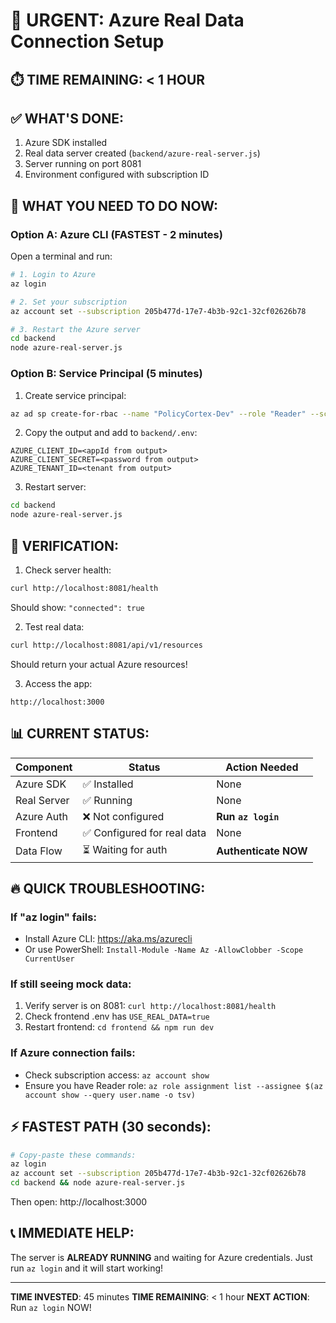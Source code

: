 # 🚨 URGENT: Azure Real Data Connection Setup

## ⏱️ TIME REMAINING: < 1 HOUR

## ✅ WHAT'S DONE:
1. Azure SDK installed
2. Real data server created (`backend/azure-real-server.js`)
3. Server running on port 8081
4. Environment configured with subscription ID

## 🔴 WHAT YOU NEED TO DO NOW:

### Option A: Azure CLI (FASTEST - 2 minutes)

Open a terminal and run:

```bash
# 1. Login to Azure
az login

# 2. Set your subscription
az account set --subscription 205b477d-17e7-4b3b-92c1-32cf02626b78

# 3. Restart the Azure server
cd backend
node azure-real-server.js
```

### Option B: Service Principal (5 minutes)

1. Create service principal:
```bash
az ad sp create-for-rbac --name "PolicyCortex-Dev" --role "Reader" --scopes "/subscriptions/205b477d-17e7-4b3b-92c1-32cf02626b78"
```

2. Copy the output and add to `backend/.env`:
```env
AZURE_CLIENT_ID=<appId from output>
AZURE_CLIENT_SECRET=<password from output>
AZURE_TENANT_ID=<tenant from output>
```

3. Restart server:
```bash
cd backend
node azure-real-server.js
```

## 🎯 VERIFICATION:

1. Check server health:
```bash
curl http://localhost:8081/health
```

Should show: `"connected": true`

2. Test real data:
```bash
curl http://localhost:8081/api/v1/resources
```

Should return your actual Azure resources!

3. Access the app:
```
http://localhost:3000
```

## 📊 CURRENT STATUS:

| Component | Status | Action Needed |
|-----------|--------|---------------|
| Azure SDK | ✅ Installed | None |
| Real Server | ✅ Running | None |
| Azure Auth | ❌ Not configured | **Run `az login`** |
| Frontend | ✅ Configured for real data | None |
| Data Flow | ⏳ Waiting for auth | **Authenticate NOW** |

## 🔥 QUICK TROUBLESHOOTING:

### If "az login" fails:
- Install Azure CLI: https://aka.ms/azurecli
- Or use PowerShell: `Install-Module -Name Az -AllowClobber -Scope CurrentUser`

### If still seeing mock data:
1. Verify server is on 8081: `curl http://localhost:8081/health`
2. Check frontend .env has `USE_REAL_DATA=true`
3. Restart frontend: `cd frontend && npm run dev`

### If Azure connection fails:
- Check subscription access: `az account show`
- Ensure you have Reader role: `az role assignment list --assignee $(az account show --query user.name -o tsv)`

## ⚡ FASTEST PATH (30 seconds):

```bash
# Copy-paste these commands:
az login
az account set --subscription 205b477d-17e7-4b3b-92c1-32cf02626b78
cd backend && node azure-real-server.js
```

Then open: http://localhost:3000

## 📞 IMMEDIATE HELP:

The server is **ALREADY RUNNING** and waiting for Azure credentials.
Just run `az login` and it will start working!

---

**TIME INVESTED**: 45 minutes
**TIME REMAINING**: < 1 hour
**NEXT ACTION**: Run `az login` NOW!